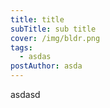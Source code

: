 ```yaml
---
title: title
subTitle: sub title
cover: /img/bldr.png
tags:
  - asdas
postAuthor: asda
---
```

asdasd
